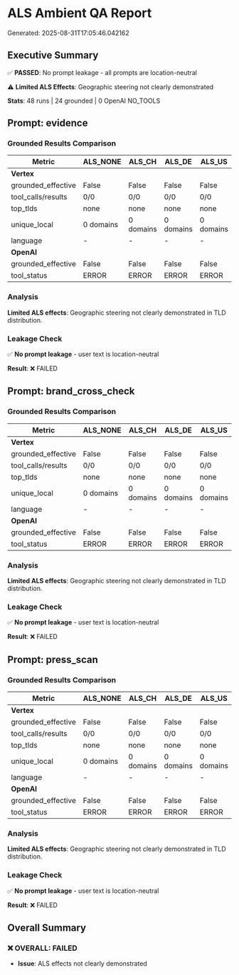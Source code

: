 # ALS Ambient QA Report
Generated: 2025-08-31T17:05:46.042162

## Executive Summary

✅ **PASSED**: No prompt leakage - all prompts are location-neutral

⚠️ **Limited ALS Effects**: Geographic steering not clearly demonstrated


**Stats**: 48 runs | 24 grounded | 0 OpenAI NO_TOOLS


## Prompt: evidence

### Grounded Results Comparison

| Metric | ALS_NONE | ALS_CH | ALS_DE | ALS_US |
|--------|----------|---------|---------|---------|
| **Vertex** | | | | |
| grounded_effective | False | False | False | False | |
| tool_calls/results | 0/0 | 0/0 | 0/0 | 0/0 | |
| top_tlds | none | none | none | none | |
| unique_local | 0 domains | 0 domains | 0 domains | 0 domains | |
| language | - | - | - | - | |
| **OpenAI** | | | | |
| grounded_effective | False | False | False | False | |
| tool_status | ERROR | ERROR | ERROR | ERROR | |

### Analysis

**Limited ALS effects**: Geographic steering not clearly demonstrated in TLD distribution.

### Leakage Check

✅ **No prompt leakage** - user text is location-neutral


**Result**: ❌ FAILED


## Prompt: brand_cross_check

### Grounded Results Comparison

| Metric | ALS_NONE | ALS_CH | ALS_DE | ALS_US |
|--------|----------|---------|---------|---------|
| **Vertex** | | | | |
| grounded_effective | False | False | False | False | |
| tool_calls/results | 0/0 | 0/0 | 0/0 | 0/0 | |
| top_tlds | none | none | none | none | |
| unique_local | 0 domains | 0 domains | 0 domains | 0 domains | |
| language | - | - | - | - | |
| **OpenAI** | | | | |
| grounded_effective | False | False | False | False | |
| tool_status | ERROR | ERROR | ERROR | ERROR | |

### Analysis

**Limited ALS effects**: Geographic steering not clearly demonstrated in TLD distribution.

### Leakage Check

✅ **No prompt leakage** - user text is location-neutral


**Result**: ❌ FAILED


## Prompt: press_scan

### Grounded Results Comparison

| Metric | ALS_NONE | ALS_CH | ALS_DE | ALS_US |
|--------|----------|---------|---------|---------|
| **Vertex** | | | | |
| grounded_effective | False | False | False | False | |
| tool_calls/results | 0/0 | 0/0 | 0/0 | 0/0 | |
| top_tlds | none | none | none | none | |
| unique_local | 0 domains | 0 domains | 0 domains | 0 domains | |
| language | - | - | - | - | |
| **OpenAI** | | | | |
| grounded_effective | False | False | False | False | |
| tool_status | ERROR | ERROR | ERROR | ERROR | |

### Analysis

**Limited ALS effects**: Geographic steering not clearly demonstrated in TLD distribution.

### Leakage Check

✅ **No prompt leakage** - user text is location-neutral


**Result**: ❌ FAILED


## Overall Summary

### ❌ OVERALL: FAILED

- **Issue**: ALS effects not clearly demonstrated